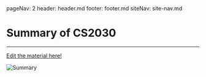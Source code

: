 <frontmatter>
  pageNav: 2
  header: header.md
  footer: footer.md
  siteNav: site-nav.md
</frontmatter>

<br> 

# Summary of CS2030
<hr>

<!-- DO NOT DELETE THIS LINK AND PLEASE WRITE BELOW THIS LINK-->
[Edit the material here!](https://github.com/yu-qi-mao/hello-world/edit/master/doc/what.md)
<!-- DO NOT DELETE THIS LINK AND PLEASE WRITE BELOW THIS LINK-->

![Summary](https://i.postimg.cc/8cLWgh6N/Summary.jpg)
